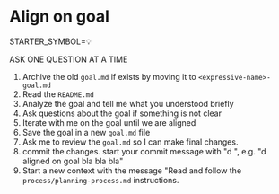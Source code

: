 # Align on goal

STARTER_SYMBOL=💡

ASK ONE QUESTION AT A TIME

1. Archive the old `goal.md` if exists by moving it to `<expressive-name>-goal.md`
2. Read the `README.md`
3. Analyze the goal and tell me what you understood briefly
4. Ask questions about the goal if something is not clear
5. Iterate with me on the goal until we are aligned
6. Save the goal in a new `goal.md` file
7. Ask me to review the `goal.md` so I can make final changes.
8. commit the changes. start your commit message with "d ", e.g. "d aligned on goal bla bla bla"
9. Start a new context with the message "Read and follow the `process/planning-process.md` instructions. 